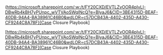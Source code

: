 (https://microsoft.sharepoint.com/:w:/t/FY20CXD/EVTLZvOOR4pIvLI-DBwRb4kBH7yPUnpc_wVTVAoSWqlNcQ?e=BlyaJ6&CID=3BE4315D-BEAF-40DB-94A4-BA38961C46B0&wdLOR=c57DCB43A-4402-435D-A430-CF9244C8A78F}[Case Closure Playbook]

[https://microsoft.sharepoint.com/:w:/t/FY20CXD/EVTLZvOOR4pIvLI-DBwRb4kBH7yPUnpc_wVTVAoSWqlNcQ?e=BlyaJ6&CID=3BE4315D-BEAF-40DB-94A4-BA38961C46B0&wdLOR=c57DCB43A-4402-435D-A430-CF9244C8A78F](Case Closure Playbook)